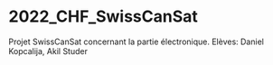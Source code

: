 # 2022_CHF_SwissCanSat
Projet SwissCanSat concernant la partie électronique. 
Elèves: Daniel Kopcalija, Akil Studer

